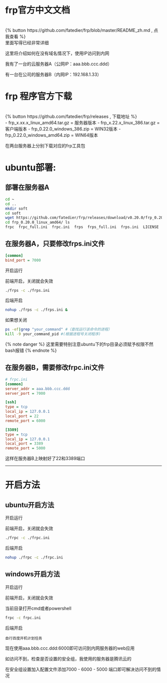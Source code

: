 # frp官方中文文档
<br>
{% button https://github.com/fatedier/frp/blob/master/README_zh.md , 点我查看 %} 
<br>
里面写得已经非常详细

这里将介绍如何在没有域名情况下，使用IP访问到内网

我有了一台的云服务器A（公网IP：aaa.bbb.ccc.ddd）

有一台在公司的服务器B（内网IP：192.168.1.33）

# frp 程序官方下载 
<br>
{% button https://github.com/fatedier/frp/releases , 下载地址 %}
<br>
- frp_x.xx.x_linux_amd64.tar.gz = 服务器版本
- frp_x.22.x_linux_386.tar.gz = 客户端版本
- frp_0.22.0_windows_386.zip = WIN32版本
- frp_0.22.0_windows_amd64.zip = WIN64版本

在两台服务器上分别下载对应的frp工具包

# ubuntu部署:

## 部署在服务器A

```bash
cd ~
cd ..
mkdir soft
cd soft
wget https://github.com/fatedier/frp/releases/download/v0.20.0/frp_0.20.0_linux_amd64.tar.gz
cd frp_0.20.0_linux_amd64/ ls
frpc  frpc_full.ini  frpc.ini  frps  frps_full.ini  frps.ini  LICENSE  nohup.out
```

## 在服务器A，只要修改frps.ini文件
```ini
[common]
bind_port = 7000
```
开启运行

前端开启，关闭就会失效
```bash
./frps -c ./frps.ini
```
后端开启
```bash
nohup ./frps -c ./frps.ini &
```
如果想关闭
```bash
ps -ef|grep "your_command" #（查找运行该命令的进程）
kill -9 your_command_pid #(根据进程号关闭程序)
```

{% note danger %} 
这里需要特别注意ubuntu下的frp目录必须赋予权限不然bash报错 
{% endnote %}



## 在服务器B，需要修改frpc.ini文件
```ini
# frpc.ini
[common]
server_addr = aaa.bbb.ccc.ddd
server_port = 7000

[ssh]
type = tcp
local_ip = 127.0.0.1
local_port = 22
remote_port = 6000

[3389]
type = tcp
local_ip = 127.0.0.1
local_port = 3389
remote_port = 5000
```

这样在服务器B上映射好了22和3389端口

---

# 开启方法

## ubuntu开启方法

开启运行

前端开启，关闭就会失效
```bash
./frpc -c ./frpc.ini
```
后端开启
```bash
nohup ./frpc -c ./frpc.ini
```


## windows开启方法

开启运行

前端开启，关闭就会失效

当前目录打开cmd或者powershell
```cmd
frpc -c frpc.ini
```
后端开启

`自行百度开机计划任务`


现在使用aaa.bbb.ccc.ddd:6000即可访问到内网服务器的web应用

如访问不到，检查是否设置的安全组，我使用的服务器是腾讯云的

在安全组设置加入配置文件添加7000 - 6000 - 5000 端口即可解决访问不到的情况

